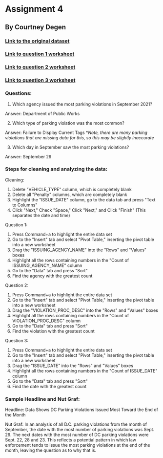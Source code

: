# Assignment 4

## By Courtney Degen

### [Link to the original dataset](https://github.com/CourtneyDegen/datavisualization-fall2021/blob/main/Parking_Violations_Issued_in_September_2021.csv)
### [Link to question 1 worksheet](https://github.com/CourtneyDegen/datavisualization-fall2021/blob/main/Question%201.csv)
### [Link to question 2 worksheet](https://github.com/CourtneyDegen/datavisualization-fall2021/blob/main/Question%202.csv)
### [Link to question 3 worksheet](https://github.com/CourtneyDegen/datavisualization-fall2021/blob/main/Question%203.csv)

### Questions:

1. Which agency issued the most parking violations in September 2021? 

Answer: Department of Public Works

2. Which type of parking violation was the most common? 

Answer: Failure to Display Current Tags **Note, there are many parking violations that are missing data for this, so this may be slightly inaccurate*

3. Which day in September saw the most parking violations? 

Answer: September 29

### Steps for cleaning and analyzing the data:

Cleaning:
1. Delete "VEHICLE_TYPE" column, which is completely blank
2. Delete all "Penalty" columns, which are completely blank
3. Highlight the "ISSUE_DATE" column, go to the data tab and press "Text to Columns"
4. Click "Next," Check "Space," Click "Next," and Click "Finish" (This separates the date and time)

Question 1:

1. Press Command+a to highlight the entire data set
2. Go to the "Insert" tab and select "Pivot Table," inserting the pivot table into a new worksheet
3. Drag the "ISSUING_AGENCY_NAME" into the "Rows" and "Values" boxes
4. Highlight all the rows containing numbers in the "Count of ISSUING_AGENCY_NAME" column
5. Go to the "Data" tab and press "Sort"
6. Find the agency with the greatest count

Question 2:

1. Press Command+a to highlight the entire data set
2. Go to the "Insert" tab and select "Pivot Table," inserting the pivot table into a new worksheet
3. Drag the "VIOLATION_PROC_DESC" into the "Rows" and "Values" boxes
4. Highlight all the rows containing numbers in the "Count of VIOLATION_PROC_DESC" column
5. Go to the "Data" tab and press "Sort"
6. Find the violation with the greatest count

Question 3:

1. Press Command+a to highlight the entire data set
2. Go to the "Insert" tab and select "Pivot Table," inserting the pivot table into a new worksheet
3. Drag the "ISSUE_DATE" into the "Rows" and "Values" boxes
4. Highlight all the rows containing numbers in the "Count of ISSUE_DATE" column
5. Go to the "Data" tab and press "Sort"
6. Find the date with the greatest count

### Sample Headline and Nut Graf:

Headline: Data Shows DC Parking Violations Issued Most Toward the End of the Month

Nut Graf: In an analysis of all D.C. parking violations from the month of September, the date with the most number of parking violations was Sept. 29. The next dates with the most number of DC parking violations were Sept. 22, 28 and 23. This reflects a potential pattern in which law enforcement tends to issue the most parking violations at the end of the month, leaving the question as to why that is. 
